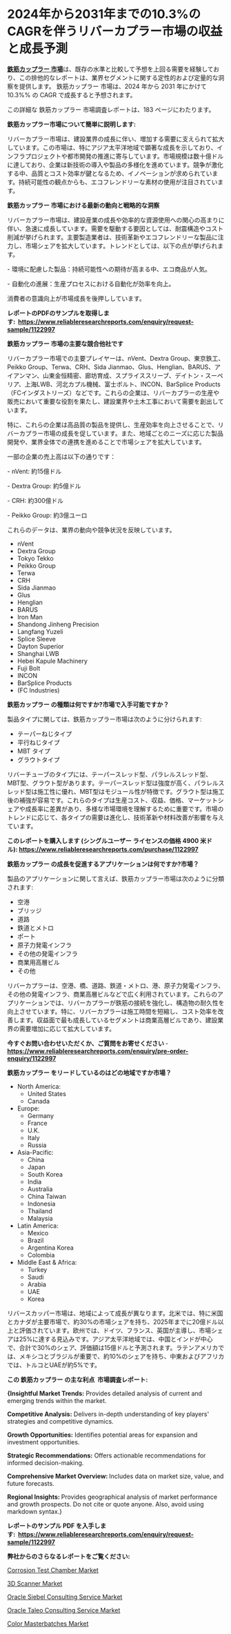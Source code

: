 <p><h1>2024年から2031年までの10.3%のCAGRを伴うリバーカプラー市場の収益と成長予測</h1></p><p data-sourcepos="1:1-1:157"><strong><a href="https://www.reliableresearchreports.com/rebar-coupler-r1122997?utm_campaign=107&utm_medium=36&utm_source=Github&utm_content=ia&utm_term=28112024&utm_id=rebar-coupler">鉄筋カップラー 市場</a></strong>は、既存の水準と比較して予想を上回る需要を経験しており、この排他的なレポートは、業界セグメントに関する定性的および定量的な洞察を提供します。 鉄筋カップラー 市場は、2024 年から 2031 年にかけて 10.3%% の CAGR で成長すると予想されます。</p>
<p data-sourcepos="3:1-3:50">この詳細な 鉄筋カップラー 市場調査レポートは、183 ページにわたります。</p>
<p><strong>鉄筋カップラー市場について簡単に説明します:</strong></p>
<p><p>リバーカプラー市場は、建設業界の成長に伴い、増加する需要に支えられて拡大しています。この市場は、特にアジア太平洋地域で顕著な成長を示しており、インフラプロジェクトや都市開発の推進に寄与しています。市場規模は数十億ドルに達しており、企業は新技術の導入や製品の多様化を進めています。競争が激化する中、品質とコスト効率が鍵となるため、イノベーションが求められています。持続可能性の観点からも、エコフレンドリーな素材の使用が注目されています。</p></p>
<p><strong>鉄筋カップラー 市場における最新の動向と戦略的な洞察</strong></p>
<p><p>リバーカプラー市場は、建設産業の成長や効率的な資源使用への関心の高まりに伴い、急速に成長しています。需要を駆動する要因としては、耐震構造やコスト削減が挙げられます。主要製造業者は、技術革新やエコフレンドリーな製品に注力し、市場シェアを拡大しています。トレンドとしては、以下の点が挙げられます。</p><p>- 環境に配慮した製品：持続可能性への期待が高まる中、エコ商品が人気。</p><p>- 自動化の進展：生産プロセスにおける自動化が効率を向上。</p><p>消費者の意識向上が市場成長を後押ししています。</p></p>
<p><strong>レポートのPDFのサンプルを取得します</strong><strong>:&nbsp;&nbsp;<a href="https://www.reliableresearchreports.com/enquiry/request-sample/1122997?utm_campaign=107&utm_medium=36&utm_source=Github&utm_content=ia&utm_term=28112024&utm_id=rebar-coupler">https://www.reliableresearchreports.com/enquiry/request-sample/1122997</a></strong></p>
<p><strong>鉄筋カップラー 市場の主要な競合他社です</strong></p>
<p><p>リバーカプラー市場での主要プレイヤーは、nVent、Dextra Group、東京鉄工、Peikko Group、Terwa、CRH、Sida Jianmao、Glus、Henglian、BARUS、アイアンマン、山東金恒精密、廊坊育成、スプライススリーブ、デイトン・スーペリア、上海LWB、河北カプル機械、富士ボルト、INCON、BarSplice Products（FCインダストリーズ）などです。これらの企業は、リバーカプラーの生産や販売において重要な役割を果たし、建設業界や土木工事において需要を創出しています。</p><p>特に、これらの企業は高品質の製品を提供し、生産効率を向上させることで、リバーカプラー市場の成長を促しています。また、地域ごとのニーズに応じた製品開発や、業界全体での連携を進めることで市場シェアを拡大しています。</p><p>一部の企業の売上高は以下の通りです：</p><p>- nVent: 約15億ドル</p><p>- Dextra Group: 約5億ドル</p><p>- CRH: 約300億ドル</p><p>- Peikko Group: 約3億ユーロ</p><p>これらのデータは、業界の動向や競争状況を反映しています。</p></p>
<p><ul><li>nVent</li><li>Dextra Group</li><li>Tokyo Tekko</li><li>Peikko Group</li><li>Terwa</li><li>CRH</li><li>Sida Jianmao</li><li>Glus</li><li>Henglian</li><li>BARUS</li><li>Iron Man</li><li>Shandong Jinheng Precision</li><li>Langfang Yuzeli</li><li>Splice Sleeve</li><li>Dayton Superior</li><li>Shanghai LWB</li><li>Hebei Kapule Machinery</li><li>Fuji Bolt</li><li>INCON</li><li>BarSplice Products</li><li>(FC Industries)</li></ul></p>
<p><strong>鉄筋カップラー の種類は何ですか?市場で入手可能ですか？</strong></p>
<p>製品タイプに関しては、鉄筋カップラー市場は次のように分けられます:</p>
<p><ul><li>テーパーねじタイプ</li><li>平行ねじタイプ</li><li>MBT タイプ</li><li>グラウトタイプ</li></ul></p>
<p><p>リバーチューブのタイプには、テーパースレッド型、パラレルスレッド型、MBT型、グラウト型があります。テーパースレッド型は強度が高く、パラレルスレッド型は施工性に優れ、MBT型はモジュール性が特徴です。グラウト型は施工後の補強が容易です。これらのタイプは生産コスト、収益、価格、マーケットシェアや成長率に差異があり、多様な市場環境を理解するために重要です。市場のトレンドに応じて、各タイプの需要は進化し、技術革新や材料改善が影響を与えています。</p></p>
<p><strong>このレポートを購入します (シングルユーザー ライセンスの価格 4900 米ドル):&nbsp;<a href="https://www.reliableresearchreports.com/purchase/1122997?utm_campaign=107&utm_medium=36&utm_source=Github&utm_content=ia&utm_term=28112024&utm_id=rebar-coupler">https://www.reliableresearchreports.com/purchase/1122997</a></strong></p>
<p><strong>鉄筋カップラー の成長を促進するアプリケーションは何ですか?市場？</strong></p>
<p>製品のアプリケーションに関して言えば、鉄筋カップラー市場は次のように分類されます:</p>
<p><ul><li>空港</li><li>ブリッジ</li><li>道路</li><li>鉄道とメトロ</li><li>ポート</li><li>原子力発電インフラ</li><li>その他の発電インフラ</li><li>商業用高層ビル</li><li>その他</li></ul></p>
<p><p>リバーカプラーは、空港、橋、道路、鉄道・メトロ、港、原子力発電インフラ、その他の発電インフラ、商業高層ビルなどで広く利用されています。これらのアプリケーションでは、リバーカプラーが鉄筋の接続を強化し、構造物の耐久性を向上させています。特に、リバーカプラーは施工時間を短縮し、コスト効率を改善します。収益面で最も成長しているセグメントは商業高層ビルであり、建設業界の需要増加に応じて拡大しています。</p></p>
<p><strong>今すぐお問い合わせいただくか、ご質問をお寄せください</strong><strong>&nbsp;</strong>-<strong><a href="https://www.reliableresearchreports.com/enquiry/pre-order-enquiry/1122997?utm_campaign=107&utm_medium=36&utm_source=Github&utm_content=ia&utm_term=28112024&utm_id=rebar-coupler">https://www.reliableresearchreports.com/enquiry/pre-order-enquiry/1122997</a></strong></p>
<p><strong>鉄筋カップラー をリードしているのはどの地域ですか市場？</strong></p>
<p><ul>
    <li>
        North America:
        <ul>
            <li>United States</li>
            <li>Canada</li>
        </ul>
    </li>
    <li>
        Europe:
        <ul>
            <li>Germany</li>
            <li>France</li>
            <li>U.K.</li>
            <li>Italy</li>
            <li>Russia</li>
        </ul>
    </li>
    <li>
        Asia-Pacific:
        <ul>
            <li>China</li>
            <li>Japan</li>
            <li>South Korea</li>
            <li>India</li>
            <li>Australia</li>
            <li>China Taiwan</li>
            <li>Indonesia</li>
            <li>Thailand</li>
            <li>Malaysia</li>
        </ul>
    </li>
    <li>
        Latin America:
        <ul>
            <li>Mexico</li>
            <li>Brazil</li>
            <li>Argentina Korea</li>
            <li>Colombia</li>
        </ul>
    </li>
    <li>
        Middle East & Africa:
        <ul>
            <li>Turkey</li>
            <li>Saudi</li>
            <li>Arabia</li>
            <li>UAE</li>
            <li>Korea</li>
        </ul>
    </li>
    </ul></p>
<p><p>リバースカッパー市場は、地域によって成長が異なります。北米では、特に米国とカナダが主要市場で、約30%の市場シェアを持ち、2025年までに20億ドル以上と評価されています。欧州では、ドイツ、フランス、英国が主導し、市場シェアは25%に達する見込みです。アジア太平洋地域では、中国とインドが中心で、合計で30%のシェア、評価額は15億ドルと予測されます。ラテンアメリカでは、メキシコとブラジルが重要で、約10%のシェアを持ち、中東およびアフリカでは、トルコとUAEが約5%です。</p></p>
<p><strong>この 鉄筋カップラー の主な利点&nbsp; 市場調査レポート:</strong></p>
<p><strong>{Insightful Market Trends:</strong> Provides detailed analysis of current and emerging trends within the market.</p>
<p><strong>Competitive Analysis:</strong> Delivers in-depth understanding of key players' strategies and competitive dynamics.</p>
<p><strong>Growth Opportunities:</strong> Identifies potential areas for expansion and investment opportunities.</p>
<p><strong>Strategic Recommendations:</strong> Offers actionable recommendations for informed decision-making.</p>
<p><strong>Comprehensive Market Overview: </strong>Includes data on market size, value, and future forecasts.</p>
<p><strong>Regional Insights: </strong>Provides geographical analysis of market performance and growth prospects. Do not cite or quote anyone. Also, avoid using markdown syntax.}</p>
<p><strong>レポートのサンプル PDF を入手します:&nbsp;</strong><strong>&nbsp;<a href="https://www.reliableresearchreports.com/enquiry/request-sample/1122997?utm_campaign=107&utm_medium=36&utm_source=Github&utm_content=ia&utm_term=28112024&utm_id=rebar-coupler">https://www.reliableresearchreports.com/enquiry/request-sample/1122997</a></strong></p>
<p></p>
<p><strong>弊社からのさらなるレポートをご覧ください:</strong></p>
<p><p><a href="https://github.com/joannesouthgate/Market-Research-Report-List-5/blob/main/corrosion-test-chamber-market.md?utm_campaign=107&utm_medium=36&utm_source=Github&utm_content=ia&utm_term=28112024&utm_id=rebar-coupler">Corrosion Test Chamber Market</a></p><p><a href="https://github.com/sofayahoo2023/Market-Research-Report-List-6/blob/main/3d-scanner-market.md?utm_campaign=107&utm_medium=36&utm_source=Github&utm_content=ia&utm_term=28112024&utm_id=rebar-coupler">3D Scanner Market</a></p><p><a href="https://issuu.com/reportprime-2/docs/oracle-siebel-consulting-service-ma_af073f3051864b?utm_campaign=107&utm_medium=36&utm_source=Github&utm_content=ia&utm_term=28112024&utm_id=rebar-coupler">Oracle Siebel Consulting Service Market</a></p><p><a href="https://issuu.com/reportprime-2/docs/oracle-taleo-consulting-service-mar_f43c5c2a1b3c23?utm_campaign=107&utm_medium=36&utm_source=Github&utm_content=ia&utm_term=28112024&utm_id=rebar-coupler">Oracle Taleo Consulting Service Market</a></p><p><a href="https://www.linkedin.com/pulse/global-color-masterbatches-market-trends-forecasts-strategic-raeme?utm_campaign=107&utm_medium=36&utm_source=Github&utm_content=ia&utm_term=28112024&utm_id=rebar-coupler">Color Masterbatches Market</a></p></p>
